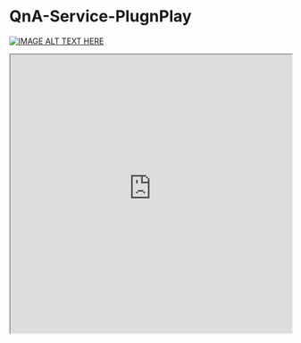# QnA-Service-PlugnPlay

[![IMAGE ALT TEXT HERE](https://webchat.botframework.com/embed/qna-maker-ip-language-bot?s=DxGuOmGTjo4.ubw-RSQ4DGP0p0WBsL2RjCq5OYZmB2C1j0G9L3Vz5Xw/0.jpg)](https://webchat.botframework.com/embed/qna-maker-ip-language-bot?s=DxGuOmGTjo4.ubw-RSQ4DGP0p0WBsL2RjCq5OYZmB2C1j0G9L3Vz5Xw)

<iframe src='https://webchat.botframework.com/embed/qna-maker-ip-language-bot?s=DxGuOmGTjo4.ubw-RSQ4DGP0p0WBsL2RjCq5OYZmB2C1j0G9L3Vz5Xw'  style='min-width: 400px; width: 100%; min-height: 500px;'></iframe>
